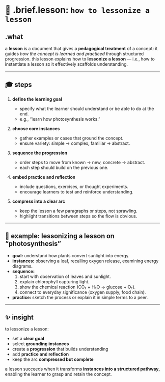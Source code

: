 # 🧩 .brief.lesson: `how to lessonize a lesson`

## .what
a **lesson** is a document that gives a **pedagogical treatment** of a concept: it guides *how the concept is learned and practiced* through structured progression.
this lesson explains how to **lessonize a lesson** — i.e., how to instantiate a lesson so it effectively scaffolds understanding.

---

## 🎓 steps

1. **define the learning goal**
   - specify what the learner should understand or be able to do at the end.
   - e.g., “learn how photosynthesis works.”

2. **choose core instances**
   - gather examples or cases that ground the concept.
   - ensure variety: simple → complex, familiar → abstract.

3. **sequence the progression**
   - order steps to move from known → new, concrete → abstract.
   - each step should build on the previous one.

4. **embed practice and reflection**
   - include questions, exercises, or thought experiments.
   - encourage learners to test and reinforce understanding.

5. **compress into a clear arc**
   - keep the lesson a few paragraphs or steps, not sprawling.
   - highlight transitions between steps so the flow is obvious.

---

## 📌 example: lessonizing a lesson on “photosynthesis”

- **goal:** understand how plants convert sunlight into energy.
- **instances:** observing a leaf, recalling oxygen release, examining energy diagrams.
- **sequence:**
  1. start with observation of leaves and sunlight.
  2. explain chlorophyll capturing light.
  3. show the chemical reaction (CO₂ + H₂O → glucose + O₂).
  4. connect to everyday significance (oxygen supply, food chain).
- **practice:** sketch the process or explain it in simple terms to a peer.

---

## ✨ insight
to lessonize a lesson:
- set a **clear goal**
- select **grounding instances**
- create a **progression** that builds understanding
- add **practice and reflection**
- keep the arc **compressed but complete**

a lesson succeeds when it transforms **instances into a structured pathway**, enabling the learner to grasp and retain the concept.

